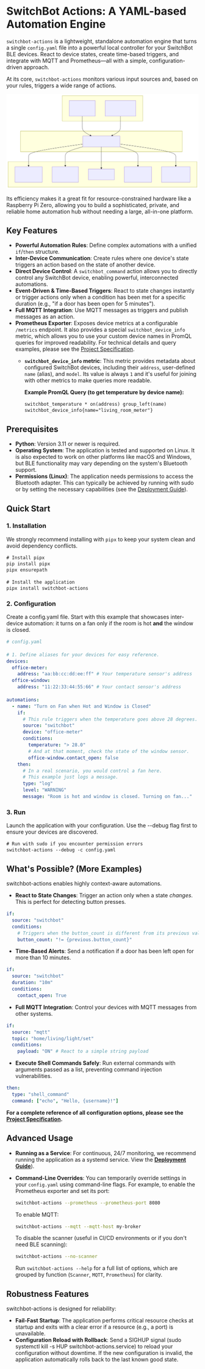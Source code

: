 # **SwitchBot Actions: A YAML-based Automation Engine**

`switchbot-actions` is a lightweight, standalone automation engine that turns a single `config.yaml` file into a powerful local controller for your SwitchBot BLE devices. React to device states, create time-based triggers, and integrate with MQTT and Prometheus—all with a simple, configuration-driven approach.

At its core, `switchbot-actions` monitors various input sources and, based on your rules, triggers a wide range of actions.

![Conceptual Diagram](https://raw.githubusercontent.com/hnw/switchbot-actions/main/docs/images/conceptual-diagram.svg)

Its efficiency makes it a great fit for resource-constrained hardware like a Raspberry Pi Zero, allowing you to build a sophisticated, private, and reliable home automation hub without needing a large, all-in-one platform.

## **Key Features**

- **Powerful Automation Rules**: Define complex automations with a unified `if`/`then` structure.
- **Inter-Device Communication**: Create rules where one device's state triggers an action based on the state of another device.
- **Direct Device Control**: A `switchbot_command` action allows you to directly control any SwitchBot device, enabling powerful, interconnected automations.
- **Event-Driven & Time-Based Triggers**: React to state changes instantly or trigger actions only when a condition has been met for a specific duration (e.g., "if a door has been open for 5 minutes").
- **Full MQTT Integration**: Use MQTT messages as triggers and publish messages as an action.
- **Prometheus Exporter**: Exposes device metrics at a configurable `/metrics` endpoint. It also provides a special `switchbot_device_info` metric, which allows you to use your custom device names in PromQL queries for improved readability. For technical details and query examples, please see the [Project Specification](https://github.com/hnw/switchbot-actions/blob/main/docs/specification.md).
  - **`switchbot_device_info` metric**: This metric provides metadata about configured SwitchBot devices, including their `address`, user-defined `name` (alias), and `model`. Its value is always `1` and it's useful for joining with other metrics to make queries more readable.

    **Example PromQL Query (to get temperature by device name):**

    ```promql
    switchbot_temperature * on(address) group_left(name) switchbot_device_info{name="living_room_meter"}
    ```

## **Prerequisites**

- **Python**: Version 3.11 or newer is required.
- **Operating System**: The application is tested and supported on Linux. It is also expected to work on other platforms like macOS and Windows, but BLE functionality may vary depending on the system's Bluetooth support.
- **Permissions (Linux)**: The application needs permissions to access the Bluetooth adapter. This can typically be achieved by running with sudo or by setting the necessary capabilities (see the [Deployment Guide](https://github.com/hnw/switchbot-actions/blob/main/docs/deployment.md)).

## **Quick Start**

### **1. Installation**

We strongly recommend installing with `pipx` to keep your system clean and avoid dependency conflicts.

```
# Install pipx
pip install pipx
pipx ensurepath

# Install the application
pipx install switchbot-actions
```

### **2. Configuration**

Create a config.yaml file. Start with this example that showcases inter-device automation: it turns on a fan only if the room is hot **and** the window is closed.

```yaml
# config.yaml

# 1. Define aliases for your devices for easy reference.
devices:
  office-meter:
    address: "aa:bb:cc:dd:ee:ff" # Your temperature sensor's address
  office-window:
    address: "11:22:33:44:55:66" # Your contact sensor's address

automations:
  - name: "Turn on Fan when Hot and Window is Closed"
    if:
      # This rule triggers when the temperature goes above 28 degrees.
      source: "switchbot"
      device: "office-meter"
      conditions:
        temperature: "> 28.0"
        # And at that moment, check the state of the window sensor.
        office-window.contact_open: false
    then:
      # In a real scenario, you would control a fan here.
      # This example just logs a message.
      type: "log"
      level: "WARNING"
      message: "Room is hot and window is closed. Turning on fan..."
```

### **3. Run**

Launch the application with your configuration. Use the --debug flag first to ensure your devices are discovered.

```
# Run with sudo if you encounter permission errors
switchbot-actions --debug -c config.yaml
```

## **What's Possible? (More Examples)**

switchbot-actions enables highly context-aware automations.

- **React to State Changes**: Trigger an action only when a state _changes_. This is perfect for detecting button presses.

```yaml
if:
  source: "switchbot"
  conditions:
    # Triggers when the button_count is different from its previous value.
    button_count: "!= {previous.button_count}"
```

- **Time-Based Alerts**: Send a notification if a door has been left open for more than 10 minutes.

```yaml
if:
  source: "switchbot"
  duration: "10m"
  conditions:
    contact_open: True
```

- **Full MQTT Integration**: Control your devices with MQTT messages from other systems.

```yaml
if:
  source: "mqtt"
  topic: "home/living/light/set"
  conditions:
    payload: "ON" # React to a simple string payload
```

- **Execute Shell Commands Safely**: Run external commands with arguments passed as a list, preventing command injection vulnerabilities.

```yaml
then:
  type: "shell_command"
  command: ["echo", "Hello, {username}!"]
```

**For a complete reference of all configuration options, please see the [Project Specification](https://github.com/hnw/switchbot-actions/blob/main/docs/specification.md).**

## **Advanced Usage**

- **Running as a Service**: For continuous, 24/7 monitoring, we recommend running the application as a systemd service. View the [**Deployment Guide**](https://github.com/hnw/switchbot-actions/blob/main/docs/deployment.md)).
- **Command-Line Overrides**: You can temporarily override settings in your `config.yaml` using command-line flags. For example, to enable the Prometheus exporter and set its port:

  ```bash
  switchbot-actions --prometheus --prometheus-port 8080
  ```

  To enable MQTT:

  ```bash
  switchbot-actions --mqtt --mqtt-host my-broker
  ```

  To disable the scanner (useful in CI/CD environments or if you don't need BLE scanning):

  ```bash
  switchbot-actions --no-scanner
  ```

  Run `switchbot-actions --help` for a full list of options, which are grouped by function (`Scanner`, `MQTT`, `Prometheus`) for clarity.

## **Robustness Features**

switchbot-actions is designed for reliability:

- **Fail-Fast Startup**: The application performs critical resource checks at startup and exits with a clear error if a resource (e.g., a port) is unavailable.
- **Configuration Reload with Rollback**: Send a SIGHUP signal (sudo systemctl kill -s HUP switchbot-actions.service) to reload your configuration without downtime. If the new configuration is invalid, the application automatically rolls back to the last known good state.
